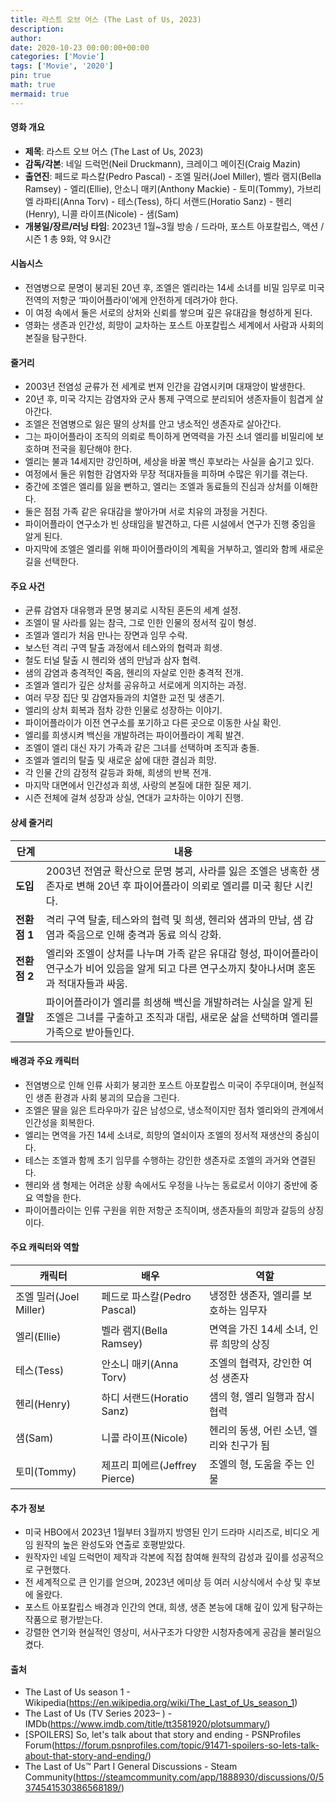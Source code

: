 ```yaml
---
title: 라스트 오브 어스 (The Last of Us, 2023)
description: 
author: 
date: 2020-10-23 00:00:00+00:00
categories: ['Movie']
tags: ['Movie', '2020']
pin: true
math: true
mermaid: true
---
```

#### 영화 개요

- **제목**: 라스트 오브 어스 (The Last of Us, 2023)  
- **감독/각본**: 네일 드럭먼(Neil Druckmann), 크레이그 메이진(Craig Mazin)  
- **출연진**: 페드로 파스칼(Pedro Pascal) - 조엘 밀러(Joel Miller), 벨라 램지(Bella Ramsey) - 엘리(Ellie), 안소니 매키(Anthony Mackie) - 토미(Tommy), 가브리엘 라파티(Anna Torv) - 테스(Tess), 하디 서랜드(Horatio Sanz) - 헨리(Henry), 니콜 라이프(Nicole) - 샘(Sam)  
- **개봉일/장르/러닝 타임**: 2023년 1월~3월 방송 / 드라마, 포스트 아포칼립스, 액션 / 시즌 1 총 9화, 약 9시간  

#### 시놉시스

- 전염병으로 문명이 붕괴된 20년 후, 조엘은 엘리라는 14세 소녀를 비밀 임무로 미국 전역의 저항군 ‘파이어플라이’에게 안전하게 데려가야 한다.  
- 이 여정 속에서 둘은 서로의 상처와 신뢰를 쌓으며 깊은 유대감을 형성하게 된다.  
- 영화는 생존과 인간성, 희망이 교차하는 포스트 아포칼립스 세계에서 사람과 사회의 본질을 탐구한다.  

#### 줄거리

- 2003년 전염성 균류가 전 세계로 번져 인간을 감염시키며 대재앙이 발생한다.  
- 20년 후, 미국 각지는 감염자와 군사 통제 구역으로 분리되어 생존자들이 힘겹게 살아간다.  
- 조엘은 전염병으로 잃은 딸의 상처를 안고 냉소적인 생존자로 살아간다.  
- 그는 파이어플라이 조직의 의뢰로 특이하게 면역력을 가진 소녀 엘리를 비밀리에 보호하며 전국을 횡단해야 한다.  
- 엘리는 불과 14세지만 강인하며, 세상을 바꿀 백신 후보라는 사실을 숨기고 있다.  
- 여정에서 둘은 위험한 감염자와 무장 적대자들을 피하며 수많은 위기를 겪는다.  
- 중간에 조엘은 엘리를 잃을 뻔하고, 엘리는 조엘과 동료들의 진심과 상처를 이해한다.  
- 둘은 점점 가족 같은 유대감을 쌓아가며 서로 치유의 과정을 거친다.  
- 파이어플라이 연구소가 빈 상태임을 발견하고, 다른 시설에서 연구가 진행 중임을 알게 된다.  
- 마지막에 조엘은 엘리를 위해 파이어플라이의 계획을 거부하고, 엘리와 함께 새로운 길을 선택한다.  

#### 주요 사건

- 균류 감염자 대유행과 문명 붕괴로 시작된 혼돈의 세계 설정.  
- 조엘이 딸 사라를 잃는 참극, 그로 인한 인물의 정서적 깊이 형성.  
- 조엘과 엘리가 처음 만나는 장면과 임무 수락.  
- 보스턴 격리 구역 탈출 과정에서 테스와의 협력과 희생.  
- 철도 터널 탈출 시 헨리와 샘의 만남과 삼자 협력.  
- 샘의 감염과 충격적인 죽음, 헨리의 자살로 인한 충격적 전개.  
- 조엘과 엘리가 깊은 상처를 공유하고 서로에게 의지하는 과정.  
- 여러 무장 집단 및 감염자들과의 치열한 교전 및 생존기.  
- 엘리의 상처 회복과 점차 강한 인물로 성장하는 이야기.  
- 파이어플라이가 이전 연구소를 포기하고 다른 곳으로 이동한 사실 확인.  
- 엘리를 희생시켜 백신을 개발하려는 파이어플라이 계획 발견.  
- 조엘이 엘리 대신 자기 가족과 같은 그녀를 선택하며 조직과 충돌.  
- 조엘과 엘리의 탈출 및 새로운 삶에 대한 결심과 희망.  
- 각 인물 간의 감정적 갈등과 화해, 희생의 반복 전개.  
- 마지막 대면에서 인간성과 희생, 사랑의 본질에 대한 질문 제기.  
- 시즌 전체에 걸쳐 성장과 상실, 연대가 교차하는 이야기 진행.  

#### 상세 줄거리

| **단계** | **내용** |
|----------|----------|
| **도입** | 2003년 전염균 확산으로 문명 붕괴, 사라를 잃은 조엘은 냉혹한 생존자로 변해 20년 후 파이어플라이 의뢰로 엘리를 미국 횡단 시킨다. |
| **전환점 1** | 격리 구역 탈출, 테스와의 협력 및 희생, 헨리와 샘과의 만남, 샘 감염과 죽음으로 인해 충격과 동료 의식 강화. |
| **전환점 2** | 엘리와 조엘이 상처를 나누며 가족 같은 유대감 형성, 파이어플라이 연구소가 비어 있음을 알게 되고 다른 연구소까지 찾아나서며 혼돈과 적대자들과 싸움. |
| **결말** | 파이어플라이가 엘리를 희생해 백신을 개발하려는 사실을 알게 된 조엘은 그녀를 구출하고 조직과 대립, 새로운 삶을 선택하며 엘리를 가족으로 받아들인다. |

#### 배경과 주요 캐릭터

- 전염병으로 인해 인류 사회가 붕괴한 포스트 아포칼립스 미국이 주무대이며, 현실적인 생존 환경과 사회 붕괴의 모습을 그린다.  
- 조엘은 딸을 잃은 트라우마가 깊은 남성으로, 냉소적이지만 점차 엘리와의 관계에서 인간성을 회복한다.  
- 엘리는 면역을 가진 14세 소녀로, 희망의 열쇠이자 조엘의 정서적 재생산의 중심이다.  
- 테스는 조엘과 함께 초기 임무를 수행하는 강인한 생존자로 조엘의 과거와 연결된다.  
- 헨리와 샘 형제는 어려운 상황 속에서도 우정을 나누는 동료로서 이야기 중반에 중요 역할을 한다.  
- 파이어플라이는 인류 구원을 위한 저항군 조직이며, 생존자들의 희망과 갈등의 상징이다.  

#### 주요 캐릭터와 역할

| **캐릭터**        | **배우**              | **역할**                                |
|-------------------|-----------------------|-----------------------------------------|
| 조엘 밀러(Joel Miller)      | 페드로 파스칼(Pedro Pascal)    | 냉정한 생존자, 엘리를 보호하는 임무자      |
| 엘리(Ellie)          | 벨라 램지(Bella Ramsey)        | 면역을 가진 14세 소녀, 인류 희망의 상징    |
| 테스(Tess)           | 안소니 매키(Anna Torv)        | 조엘의 협력자, 강인한 여성 생존자           |
| 헨리(Henry)          | 하디 서랜드(Horatio Sanz)      | 샘의 형, 엘리 일행과 잠시 협력              |
| 샘(Sam)              | 니콜 라이프(Nicole)            | 헨리의 동생, 어린 소년, 엘리와 친구가 됨    |
| 토미(Tommy)          | 제프리 피에르(Jeffrey Pierce) | 조엘의 형, 도움을 주는 인물                 |

#### 추가 정보

- 미국 HBO에서 2023년 1월부터 3월까지 방영된 인기 드라마 시리즈로, 비디오 게임 원작의 높은 완성도와 연출로 호평받았다.  
- 원작자인 네일 드럭먼이 제작과 각본에 직접 참여해 원작의 감성과 깊이를 성공적으로 구현했다.  
- 전 세계적으로 큰 인기를 얻으며, 2023년 에미상 등 여러 시상식에서 수상 및 후보에 올랐다.  
- 포스트 아포칼립스 배경과 인간의 연대, 희생, 생존 본능에 대해 깊이 있게 탐구하는 작품으로 평가받는다.  
- 강렬한 연기와 현실적인 영상미, 서사구조가 다양한 시청자층에게 공감을 불러일으켰다.  

#### 출처

- The Last of Us season 1 - Wikipedia(https://en.wikipedia.org/wiki/The_Last_of_Us_season_1)  
- The Last of Us (TV Series 2023– ) - IMDb(https://www.imdb.com/title/tt3581920/plotsummary/)  
- [SPOILERS] So, let's talk about that story and ending - PSNProfiles Forum(https://forum.psnprofiles.com/topic/91471-spoilers-so-lets-talk-about-that-story-and-ending/)  
- The Last of Us™ Part I General Discussions - Steam Community(https://steamcommunity.com/app/1888930/discussions/0/5374541530386568189/)
